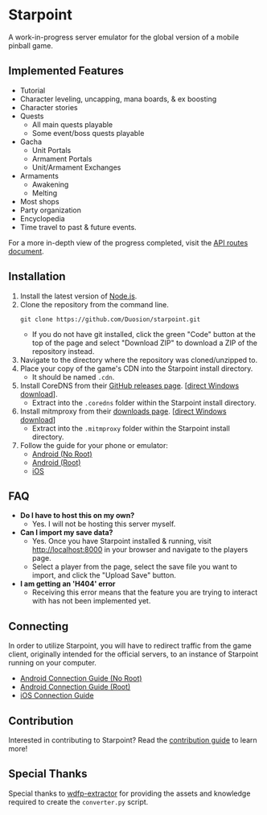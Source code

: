 # Starpoint
A work-in-progress server emulator for the global version of a mobile pinball game.

## Implemented Features
* Tutorial
* Character leveling, uncapping, mana boards, & ex boosting
* Character stories
* Quests
  - All main quests playable
  - Some event/boss quests playable
* Gacha
  - Unit Portals
  - Armament Portals
  - Unit/Armament Exchanges
* Armaments
  - Awakening
  - Melting
* Most shops
* Party organization
* Encyclopedia
* Time travel to past & future events.

For a more in-depth view of the progress completed, visit the [API routes document](/docs/routes.md).

## Installation
1. Install the latest version of [Node.js](https://nodejs.org/en/download/prebuilt-installer).
2. Clone the repository from the command line.
   ```
   git clone https://github.com/Duosion/starpoint.git
   ```
   - If you do not have git installed, click the green "Code" button at the top of the page and select "Download ZIP" to download a ZIP of the repository instead.
3. Navigate to the directory where the repository was cloned/unzipped to.
4. Place your copy of the game's CDN into the Starpoint install directory.
   - It should be named ``.cdn``.
5. Install CoreDNS from their [GitHub releases page](https://github.com/coredns/coredns/releases/tag/v1.11.0). [[direct Windows download](https://github.com/coredns/coredns/releases/download/v1.11.0/coredns_1.11.0_windows_amd64.tgz)].
   - Extract into the ``.coredns`` folder within the Starpoint install directory.
6. Install mitmproxy from their [downloads page](https://mitmproxy.org/downloads/#10.4.0). [[direct Windows download](https://downloads.mitmproxy.org/10.4.0/mitmproxy-10.4.0-windows-x86_64.zip)]
   - Extract into the ``.mitmproxy`` folder within the Starpoint install directory.
7. Follow the guide for your phone or emulator:
   - [Android (No Root)](/docs/connecting-android.md)
   - [Android (Root)](/docs/connecting-android-root.md)
   - [iOS](/docs/connecting-ios.md)

## FAQ
- **Do I have to host this on my own?**
  - Yes. I will not be hosting this server myself.
- **Can I import my save data?**
  - Yes. Once you have Starpoint installed & running, visit [http://localhost:8000](http://localhost:8000) in your browser and navigate to the players page.
  - Select a player from the page, select the save file you want to import, and click the "Upload Save" button.
- **I am getting an 'H404' error**
  - Receiving this error means that the feature you are trying to interact with has not been implemented yet.

## Connecting
In order to utilize Starpoint, you will have to redirect traffic from the game client, originally intended for the official servers, to an instance of Starpoint running on your computer.
- [Android Connection Guide (No Root)](/docs/connecting-android.md)
- [Android Connection Guide (Root)](/docs/connecting-android-root.md)
- [iOS Connection Guide](/docs/connecting-ios.md)

## Contribution
Interested in contributing to Starpoint? Read the [contribution guide](/docs/contributing.md) to learn more!

## Special Thanks
Special thanks to [wdfp-extractor](https://github.com/ScripterSugar/wdfp-extractor) for providing the assets and knowledge required to create the ``converter.py`` script.